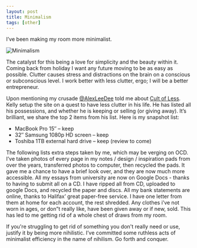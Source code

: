 ```yaml
---
layout: post
title: Minimalism
tags: [other]
---
```


I’ve been making my room more minimalist.

![Minimalism](/assets/minimalism.jpg)

The catalyst for this being a love for simplicity and the beauty within it. Coming back from holiday I want any future moving to be as easy as possible. Clutter causes stress and distractions on the brain on a conscious or subconscious level. I work better with less clutter, ergo; I will be a better entrepreneur.

Upon mentioning my crusade [@AlexLeeDee](http://twitter.com/alexdeelee) told me about [Cult of Less](http://cultofless.com/). Kelly setup the site on a quest to have less clutter in his life. He has listed all his possessions, and whether he is keeping or selling (or giving away). It’s brilliant, we share the top 2 items from his list. Here is my snapshot list:

* MacBook Pro 15″ – keep
* 32″ Samsung 1080p HD screen – keep
* Toshiba 1TB external hard drive – keep (review to come)

The following lists extra steps taken by me, which may be verging on OCD. I’ve taken photos of every page in my notes / design / inspiration pads from over the years, transferred photos to computer, then recycled the pads. It gave me a chance to have a brief look over, and they are now much more accessible. All my essays from university are now on Google Docs -  thanks to having to submit all on a CD. I have ripped all from CD, uploaded to google Docs, and recycled the paper and discs. All my bank statements are online, thanks to Halifax’ great paper-free service. I have one letter from them at home for each account, the rest shredded. Any clothes i’ve not worn in ages, or don”t really like, have been given away or if new, sold. This has led to me getting rid of a whole chest of draws from my room.

If you're struggling to get rid of something you don't really need or use, justify it by being more nihilistic. I’ve committed some ruthless acts of minimalist efficiency in the name of nihilism. Go forth and conquer.
